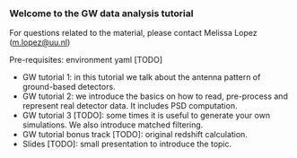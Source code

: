 ### Welcome to the GW data analysis tutorial

For questions related to the material, please contact Melissa Lopez (m.lopez@uu.nl)

Pre-requisites: environment yaml [TODO]

- GW tutorial 1: in this tutorial we talk about the antenna pattern of ground-based detectors.
- GW tutorial 2: we introduce the basics on how to read, pre-process and represent real detector data. It includes PSD computation.
- GW tutorial 3 [TODO]: some times it is useful to generate your own simulations. We also introduce matched filtering.
- GW tutorial bonus track [TODO]: original redshift calculation.
- Slides [TODO]: small presentation to introduce the topic.